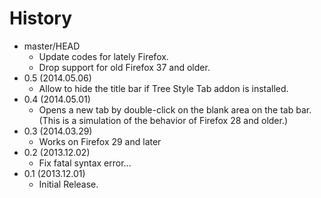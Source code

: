 # History

 - master/HEAD
   * Update codes for lately Firefox.
   * Drop support for old Firefox 37 and older.
 - 0.5 (2014.05.06)
   * Allow to hide the title bar if Tree Style Tab addon is installed.
 - 0.4 (2014.05.01)
   * Opens a new tab by double-click on the blank area on the tab bar. (This is a simulation of the behavior of Firefox 28 and older.)
 - 0.3 (2014.03.29)
   * Works on Firefox 29 and later
 - 0.2 (2013.12.02)
   * Fix fatal syntax error...
 - 0.1 (2013.12.01)
   * Initial Release.
